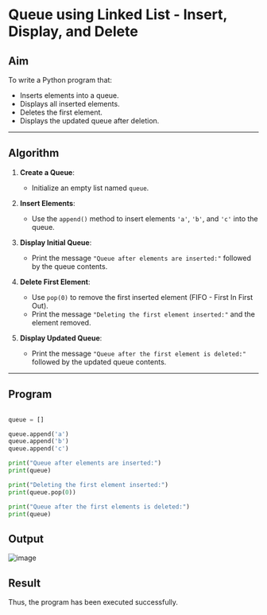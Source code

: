 #  Queue using Linked List - Insert, Display, and Delete

##  Aim

To write a Python program that:
- Inserts elements into a queue.
- Displays all inserted elements.
- Deletes the first element.
- Displays the updated queue after deletion.

---

##  Algorithm

1. **Create a Queue**:
   - Initialize an empty list named `queue`.

2. **Insert Elements**:
   - Use the `append()` method to insert elements `'a'`, `'b'`, and `'c'` into the queue.

3. **Display Initial Queue**:
   - Print the message `"Queue after elements are inserted:"` followed by the queue contents.

4. **Delete First Element**:
   - Use `pop(0)` to remove the first inserted element (FIFO - First In First Out).
   - Print the message `"Deleting the first element inserted:"` and the element removed.

5. **Display Updated Queue**:
   - Print the message `"Queue after the first element is deleted:"` followed by the updated queue contents.

---

## Program

```python

queue = []

queue.append('a')
queue.append('b')
queue.append('c')

print("Queue after elements are inserted:")
print(queue)

print("Deleting the first element inserted:")
print(queue.pop(0))

print("Queue after the first elements is deleted:")
print(queue)

```

## Output

![image](https://github.com/user-attachments/assets/8fe3900c-25a3-4333-800b-c47c99fe9d6f)

## Result

Thus, the program has been executed successfully.
